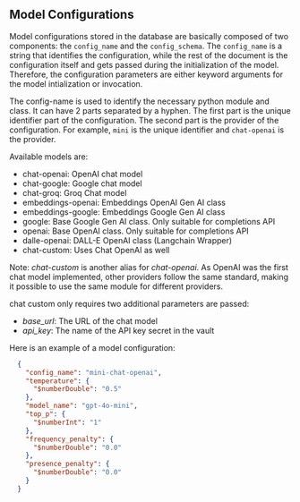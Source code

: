 

<h2>Model Configurations</h2>

Model configurations stored in the database are basically composed of two components: the `config_name` and the `config_schema`. The `config_name` is a string that identifies the configuration, while the rest of 
the document is the configuration itself and gets passed during the initialization of the model. Therefore, the configuration 
parameters are either keyword arguments for the model intialization or invocation.

The config-name is used to identify the necessary python module and class. It can have
2 parts separated by a hyphen. The first part is the unique identifier part of the configuration. The second part is the
provider of the configuration. For example, `mini` is the unique identifier and `chat-openai` is the provider.

Available models are:

- chat-openai: OpenAI chat model
- chat-google: Google chat model
- chat-groq: Groq Chat model
- embeddings-openai: Embeddings OpenAI Gen AI class
- embeddings-google: Embeddings Google Gen AI class
- google: Base Google Gen AI class. Only suitable for completions API
- openai: Base OpenAI class. Only suitable for completions API
- dalle-openai: DALL-E OpenAI class (Langchain Wrapper)
- chat-custom: Uses Chat OpenAI as well

Note: *chat-custom* is another alias for *chat-openai*. As OpenAI was the first chat model implemented, other providers 
follow the same standard, making it possible to use the same module for different providers.

chat custom only requires two additional parameters are passed:
- *base_url*: The URL of the chat model
- *api_key*: The name of the API key secret in the vault

Here is an example of a model configuration: 

```json
  {
    "config_name": "mini-chat-openai",
    "temperature": {
      "$numberDouble": "0.5"
    },
    "model_name": "gpt-4o-mini",
    "top_p": {
      "$numberInt": "1"
    },
    "frequency_penalty": {
      "$numberDouble": "0.0"
    },
    "presence_penalty": {
      "$numberDouble": "0.0"
    }
  }

```
